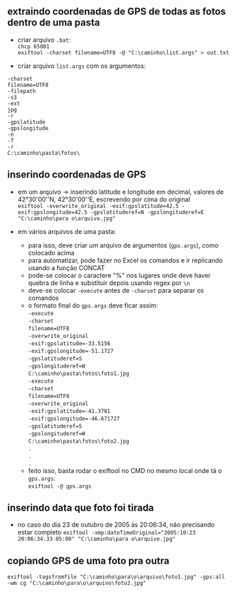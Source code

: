 ## extraindo coordenadas de GPS de todas as fotos dentro de uma pasta
 - criar arquivo `.bat`:\
  `chcp 65001`\
  `exiftool -charset filename=UTF8 -@ "C:\caminho\list.args" > out.txt`
  
 - criar arquivo `list.args` com os argumentos:

  `-charset`\
  `filename=UTF8`\
  `-filepath`\
  `-s3`\
  `-ext`\
  `jpg`\
  `-r`\
  `-gpslatitude`\
  `-gpslongitude`\
  `-n`\
  `-T`\
  `-r`\
  `C:\caminho\pasta\fotos\`

## inserindo coordenadas de GPS
- em um arquivo -> inserindo latitude e longitude em decimal, valores de 42°30'00''N, 42°30'00''E, escrevendo por cima do original\
`exiftool -overwrite_original -exif:gpslatitude=42.5 -exif:gpslongitude=42.5 -gpslatituderef=N -gpslongituderef=E "C:\caminho\para o\arquivo.jpg"`

- em vários arquivos de uma pasta:
  - para isso, deve criar um arquivo de argumentos (`gps.args`), como colocado acima
  - para automatizar, pode fazer no Excel os comandos e ir replicando usando a função CONCAT
  - pode-se colocar o caractere "%" nos lugares onde deve haver quebra de linha e substituir depois usando regex por `\n`
  - deve-se colocar `-execute` antes de `-charset` para separar os comandos
  - o formato final do `gps.args` deve ficar assim:\
   `-execute`\
   `-charset`\
   `filename=UTF8`\
   `-overwrite_original`\
   `-exif:gpslatitude=-33.5156`\
   `-exif:gpslongitude=-51.1727`\
   `-gpslatituderef=S`\
   `-gpslongituderef=W`\
   `C:\caminho\pasta\fotos\foto1.jpg`\
   `-execute`\
   `-charset`\
   `filename=UTF8`\
   `-overwrite_original`\
   `-exif:gpslatitude=-41.3781`\
   `-exif:gpslongitude=-46.671727`\
   `-gpslatituderef=S`\
   `-gpslongituderef=W`\
   `C:\caminho\pasta\fotos\foto2.jpg`\
   `.`\
   `.`\
   `.`
  - feito isso, basta rodar o exiftool no CMD no mesmo local onde tá o `gps.args`:\
  `exiftool -@ gps.args`

## inserindo data que foto foi tirada
 - no caso do dia 23 de outubro de 2005 às 20:06:34, não precisando estar completo
 `exiftool -xmp:dateTimeOriginal="2005:10:23 20:06:34.33-05:00" "C:\caminho\para o\arquivo.jpg"`

## copiando GPS de uma foto pra outra
`exiftool -tagsfromfile "C:\caminho\para\o\arquivo\foto1.jpg" -gps:all -wm cg "C:\caminho\para\o\arquivo\foto2.jpg"`
